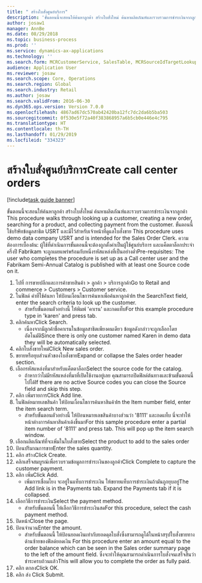 ```yaml
---
title: " สร้างใบสั่งศูนย์บริการ"
description: 'ขั้นตอนนี้จะสอนให้ค้นหาลูกค้า สร้างใบสั่งใหม่ ค้นหาผลิตภัณฑ์และรวบรวมการชำระเงินจากลูกค้า '
author: josaw1
manager: AnnBe
ms.date: 08/29/2018
ms.topic: business-process
ms.prod: ''
ms.service: dynamics-ax-applications
ms.technology: ''
ms.search.form: MCRCustomerService, SalesTable, MCRSourceIdTargetLookup, MCRSalesQuickQuote, MCRSalesOrderRecap, MCRCustPaymDialog, MCRCustPaymLookup
audience: Application User
ms.reviewer: josaw
ms.search.scope: Core, Operations
ms.search.region: Global
ms.search.industry: Retail
ms.author: josaw
ms.search.validFrom: 2016-06-30
ms.dyn365.ops.version: Version 7.0.0
ms.openlocfilehash: 4867ad67dc570ab42420ba12fc7dc2da6b5ba503
ms.sourcegitcommit: 0f530e5f72a40f383868957a6b5cb0e446e4c795
ms.translationtype: HT
ms.contentlocale: th-TH
ms.lasthandoff: 01/29/2019
ms.locfileid: "334323"
---
```

# <a name="create-call-center-orders"></a><span data-ttu-id="f2e0d-103"> สร้างใบสั่งศูนย์บริการ</span><span class="sxs-lookup"><span data-stu-id="f2e0d-103">Create call center orders</span></span>

[!include[task guide banner](../includes/task-guide-banner.md)]

<span data-ttu-id="f2e0d-104">ขั้นตอนนี้จะสอนให้ค้นหาลูกค้า สร้างใบสั่งใหม่ ค้นหาผลิตภัณฑ์และรวบรวมการชำระเงินจากลูกค้า </span><span class="sxs-lookup"><span data-stu-id="f2e0d-104">This procedure walks through looking up a customer, creating a new order, searching for a product, and collecting payment from the customer.</span></span> <span data-ttu-id="f2e0d-105">ขั้นตอนนี้ใช้บริษัทข้อมูลสาธิต USRT และมีไว้สำหรับเจ้าหน้าที่ดูแลใบสั่งขาย </span><span class="sxs-lookup"><span data-stu-id="f2e0d-105">This procedure uses demo data company USRT and is intended for the Sales Order Clerk.</span></span> <span data-ttu-id="f2e0d-106">ความต้องการเบื้องต้น:  ผู้ใช้ที่ดำเนินการขั้นตอนนี้จะต้องถูกตั้งค่าเป็นผู้ใช้ศูนย์บริการ และแค็ตตาล็อกประจำครึ่งปี Fabrikam จะถูกเผยแพร่พร้อมกับหนึ่งรหัสแหล่งที่เป็นอย่างต่ำ</span><span class="sxs-lookup"><span data-stu-id="f2e0d-106">Pre-requisites:  The user who completes the procedure is set up as a Call center user and the Fabrikam Semi-Annual Catalog is published with at least one Source code on it.</span></span>

1. <span data-ttu-id="f2e0d-107">ไปที่ การขายปลีกและการค้าขายสินค้า > ลูกค้า > บริการลูกค้า</span><span class="sxs-lookup"><span data-stu-id="f2e0d-107">Go to Retail and commerce > Customers > Customer service.</span></span>
2. <span data-ttu-id="f2e0d-108">ในฟิลด์ คำที่ใช้ค้นหา ให้ป้อนเงื่อนไขการค้นหาเพื่อค้นหาลูกค้า</span><span class="sxs-lookup"><span data-stu-id="f2e0d-108">In the SearchText field, enter the search criteria to look up the customer.</span></span>
    * <span data-ttu-id="f2e0d-109">สำหรับขั้นตอนตัวอย่างนี้ ให้พิมพ์ 'คาเรน' และกดแท็บ</span><span class="sxs-lookup"><span data-stu-id="f2e0d-109">For this example procedure type in 'karen' and press tab.</span></span>  
3. <span data-ttu-id="f2e0d-110">คลิกค้นหา</span><span class="sxs-lookup"><span data-stu-id="f2e0d-110">Click Search.</span></span>
    * <span data-ttu-id="f2e0d-111">เนื่องจากมีลูกค้าชื่อคาเรนในข้อมูลสาธิตเพียงคนเดียว ข้อมูลดังกล่าวจะถูกเลือกโดยอัตโนมัติ</span><span class="sxs-lookup"><span data-stu-id="f2e0d-111">Since there is only one customer named Karen in demo data they will be automatically selected.</span></span>  
4. <span data-ttu-id="f2e0d-112">คลิกใบสั่งขายใหม่</span><span class="sxs-lookup"><span data-stu-id="f2e0d-112">Click New sales order.</span></span>
5. <span data-ttu-id="f2e0d-113">ขยายหรือยุบส่วนหัวของใบสั่งขาย</span><span class="sxs-lookup"><span data-stu-id="f2e0d-113">Expand or collapse the Sales order header section.</span></span>
6. <span data-ttu-id="f2e0d-114">เลือกรหัสแหล่งที่มาสำหรับแค็ตตาล็อก</span><span class="sxs-lookup"><span data-stu-id="f2e0d-114">Select the source code for the catalog.</span></span>
    * <span data-ttu-id="f2e0d-115">ถ้าหากว่าไม่มีรหัสแหล่งที่มาที่เปิดใช้งานอยู่เลย คุณสามารถปิดฟิลด์ต้นทางและข้ามขั้นตอนนี้ไปได้</span><span class="sxs-lookup"><span data-stu-id="f2e0d-115">If there are no active Source codes you can close the Source field and skip this step.</span></span>  
7. <span data-ttu-id="f2e0d-116">คลิก เพิ่มรายการ</span><span class="sxs-lookup"><span data-stu-id="f2e0d-116">Click Add line.</span></span>
8. <span data-ttu-id="f2e0d-117">ในฟิลด์หมายเลขสินค้า ให้ป้อนเงื่อนไขการค้นหาสินค้า</span><span class="sxs-lookup"><span data-stu-id="f2e0d-117">In the Item number field, enter the item search term.</span></span>
    * <span data-ttu-id="f2e0d-118">สำหรับขั้นตอนตัวอย่างนี้ ให้ป้อนหมายเลขสินค้าบางส่วนว่า '8111' และกดแท็บ นี่จะทำให้หน้าต่างการค้นหาสินค้าเด้งขึ้นมา</span><span class="sxs-lookup"><span data-stu-id="f2e0d-118">For this sample procedure enter a partial item number of '8111' and press tab. This will pop up the item search window.</span></span>  
9. <span data-ttu-id="f2e0d-119">เลือกผลิตภัณฑ์ที่จะเพิ่มในใบสั่งขาย</span><span class="sxs-lookup"><span data-stu-id="f2e0d-119">Select the product to add to the sales order</span></span>
10. <span data-ttu-id="f2e0d-120">ป้อนปริมาณการขาย</span><span class="sxs-lookup"><span data-stu-id="f2e0d-120">Enter the sales quantity.</span></span>
11. <span data-ttu-id="f2e0d-121">คลิก สร้าง</span><span class="sxs-lookup"><span data-stu-id="f2e0d-121">Click Create.</span></span>
12. <span data-ttu-id="f2e0d-122">คลิกเสร็จสมบูรณ์เพื่อรวบรวมข้อมูลการชำระเงินของลูกค้า</span><span class="sxs-lookup"><span data-stu-id="f2e0d-122">Click Complete to capture the customer payment.</span></span>
13. <span data-ttu-id="f2e0d-123">คลิก เพิ่ม</span><span class="sxs-lookup"><span data-stu-id="f2e0d-123">Click Add.</span></span>
    * <span data-ttu-id="f2e0d-124">เพิ่มการเชื่อมโยง จะอยู่ในแท็บการชำระเงิน ให้ขยายแท็บการชำระเงินถ้ามันถูกยุบอยู่</span><span class="sxs-lookup"><span data-stu-id="f2e0d-124">The Add link is in the Payments tab. Expand the Payments tab if it is collapsed.</span></span>  
14. <span data-ttu-id="f2e0d-125">เลือกวิธีการชำระเงิน</span><span class="sxs-lookup"><span data-stu-id="f2e0d-125">Select the payment method.</span></span>
    * <span data-ttu-id="f2e0d-126">สำหรับขั้นตอนนี้ ให้เลือกวิธีการชำระเงินสด</span><span class="sxs-lookup"><span data-stu-id="f2e0d-126">For this procedure, select the cash payment method.</span></span>  
15. <span data-ttu-id="f2e0d-127">ปิดหน้า</span><span class="sxs-lookup"><span data-stu-id="f2e0d-127">Close the page.</span></span>
16. <span data-ttu-id="f2e0d-128">ป้อนจำนวน</span><span class="sxs-lookup"><span data-stu-id="f2e0d-128">Enter the amount.</span></span>
    * <span data-ttu-id="f2e0d-129">สำหรับขั้นตอนนี้ ให้ป้อนยอดเงินเท่ากับยอดดุลใบสั่งซึ่งสามารถดูได้ในหน้าสรุปใบสั่งขายทางด้านซ้ายของฟิลด์ยอดเงิน </span><span class="sxs-lookup"><span data-stu-id="f2e0d-129">For this procedure enter an amount equal to the order balance which can be seen in the Sales order summary page to the left of the amount field.</span></span> <span data-ttu-id="f2e0d-130">ซึ่งจะทำให้คุณสามารถดำเนินการใบสั่งจนเสร็จสิ้นว่าชำระครบถ้วนแล้ว</span><span class="sxs-lookup"><span data-stu-id="f2e0d-130">This will allow you to complete the order as fully paid.</span></span>  
17. <span data-ttu-id="f2e0d-131">คลิก ตกลง</span><span class="sxs-lookup"><span data-stu-id="f2e0d-131">Click OK.</span></span>
18. <span data-ttu-id="f2e0d-132">คลิก ส่ง </span><span class="sxs-lookup"><span data-stu-id="f2e0d-132">Click Submit.</span></span>

